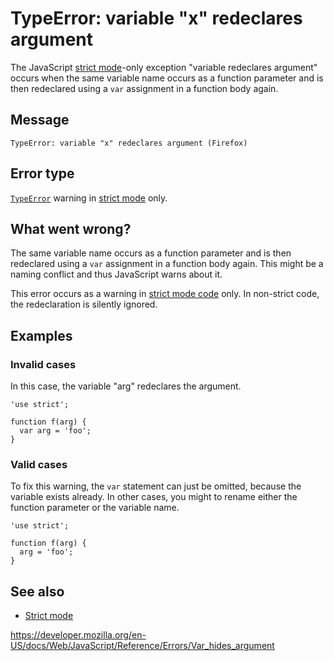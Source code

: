 # TypeError: variable "x" redeclares argument

The JavaScript [strict mode](../strict_mode)-only exception "variable redeclares argument" occurs when the same variable name occurs as a function parameter and is then redeclared using a `var` assignment in a function body again.

## Message

    TypeError: variable "x" redeclares argument (Firefox)

## Error type

[`TypeError`](../global_objects/typeerror) warning in [strict mode](../strict_mode) only.

## What went wrong?

The same variable name occurs as a function parameter and is then redeclared using a `var` assignment in a function body again. This might be a naming conflict and thus JavaScript warns about it.

This error occurs as a warning in [strict mode code](../strict_mode) only. In non-strict code, the redeclaration is silently ignored.

## Examples

### Invalid cases

In this case, the variable "arg" redeclares the argument.

    'use strict';

    function f(arg) {
      var arg = 'foo';
    }

### Valid cases

To fix this warning, the `var` statement can just be omitted, because the variable exists already. In other cases, you might to rename either the function parameter or the variable name.

    'use strict';

    function f(arg) {
      arg = 'foo';
    }

## See also

-   [Strict mode](../strict_mode)

<a href="https://developer.mozilla.org/en-US/docs/Web/JavaScript/Reference/Errors/Var_hides_argument" class="_attribution-link">https://developer.mozilla.org/en-US/docs/Web/JavaScript/Reference/Errors/Var_hides_argument</a>
